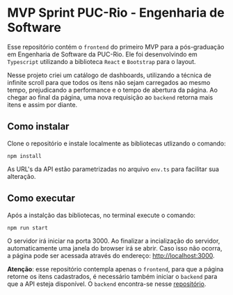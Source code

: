 # MVP Sprint PUC-Rio - Engenharia de Software

Esse repositório contém o `frontend` do primeiro MVP para a pós-graduação em Engenharia de Software da PUC-Rio. Ele foi desenvolvindo em `Typescript` utilizando a biblioteca `React` e `Bootstrap` para o layout.

Nesse projeto criei um catálogo de dashboards, utilizando a técnica de infinite scroll para que todos os itens não sejam carregados ao mesmo tempo, prejudicando a performance e o tempo de abertura da página. Ao chegar ao final da página, uma nova requisição ao `backend` retorna mais itens e assim por diante.

## Como instalar

Clone o repositório e instale localmente as bibliotecas utlizando o comando:

```
npm install
```

As URL's da API estão parametrizadas no arquivo `env.ts` para facilitar sua alteração.

## Como executar

Após a instalção das bibliotecas, no terminal execute o comando:

```
npm run start
```

O servidor irá iniciar na porta 3000. Ao finalizar a incialização do servidor, automaticamente uma janela do browser irá se abrir. Caso isso não ocorra, a página pode ser acessada através do endereço: [http://localhost:3000](http://localhost:3000).

**Atenção**: esse repositório contempla apenas o `frontend`, para que a página retorne os itens cadastrados, é necessário também iniciar o `backend` para que a API esteja disponível. O `backend` encontra-se nesse [repositório](https://github.com/luizzappa/hubanalytics-back).